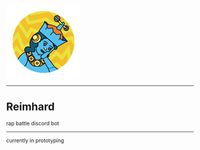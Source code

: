 ![Reimhard logo](assets/img/reimhard_sm.png "Reimhard logo")
___

# Reimhard

rap battle discord bot

___

currently in prototyping

